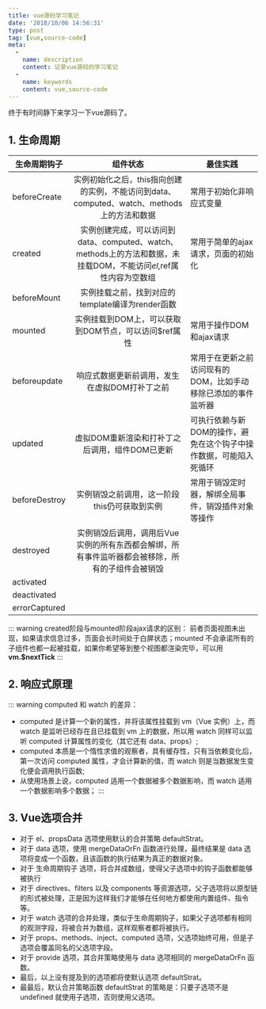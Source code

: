 ```yaml
---
title: vue源码学习笔记
date: '2018/10/06 14:56:31'
type: post
tag: [vue,source-code]
meta:
  -
    name: description
    content: 记录vue源码的学习笔记
  -
    name: keywords
    content: vue,source-code
---
```

终于有时间静下来学习一下vue源码了。
<!-- more -->

## 1. 生命周期
| 生命周期钩子        | 组件状态       | 最佳实践        |
| ------------- |:-------------:| -----|
| beforeCreate | 实例初始化之后，this指向创建的实例，不能访问到data、computed、watch、methods上的方法和数据 | 常用于初始化非响应式变量 |
| created | 实例创建完成，可以访问到data、computed、watch、methods上的方法和数据，未挂载DOM，不能访问$el,$ref属性内容为空数组 | 常用于简单的ajax请求，页面的初始化 |
| beforeMount | 实例挂载之前，找到对应的template编译为render函数 |  |
| mounted | 实例挂载到DOM上，可以获取到DOM节点，可以访问$ref属性 | 常用于操作DOM和ajax请求 |
| beforeupdate | 响应式数据更新前调用，发生在虚拟DOM打补丁之前 | 常用于在更新之前访问现有的DOM，比如手动移除已添加的事件监听器 |
| updated | 虚拟DOM重新渲染和打补丁之后调用，组件DOM已更新 | 可执行依赖与新DOM的操作，避免在这个钩子中操作数据，可能陷入死循环 |
| beforeDestroy | 实例销毁之前调用，这一阶段this仍可获取到实例 | 常用于销毁定时器，解绑全局事件，销毁插件对象等操作 |
| destroyed | 实例销毁后调用，调用后Vue实例的所有东西都会解绑，所有事件监听器都会被移除，所有的子组件会被销毁 |  |
| activated |  |  |
| deactivated |  |  |
| errorCaptured |  |  |

::: warning created阶段与mounted阶段ajax请求的区别：
前者页面视图未出现，如果请求信息过多，页面会长时间处于白屏状态；mounted 不会承诺所有的子组件也都一起被挂载，如果你希望等到整个视图都渲染完毕，可以用 **vm.$nextTick**
:::
## 2. 响应式原理
:::  warning computed 和 watch 的差异：
* computed 是计算一个新的属性，并将该属性挂载到 vm（Vue 实例）上，而 watch 是监听已经存在且已挂载到 vm 上的数据，所以用 watch 同样可以监听 computed 计算属性的变化（其它还有 data、props）;
* computed 本质是一个惰性求值的观察者，具有缓存性，只有当依赖变化后，第一次访问 computed 属性，才会计算新的值，而 watch 则是当数据发生变化便会调用执行函数;
* 从使用场景上说，computed 适用一个数据被多个数据影响，而 watch 适用一个数据影响多个数据；
:::

## 3. Vue选项合并
* 对于 el、propsData 选项使用默认的合并策略 defaultStrat。
* 对于 data 选项，使用 mergeDataOrFn 函数进行处理，最终结果是 data 选项将变成一个函数，且该函数的执行结果为真正的数据对象。
* 对于 生命周期钩子 选项，将合并成数组，使得父子选项中的钩子函数都能够被执行
* 对于 directives、filters 以及 components 等资源选项，父子选项将以原型链的形式被处理，正是因为这样我们才能够在任何地方都使用内置组件、指令等。
* 对于 watch 选项的合并处理，类似于生命周期钩子，如果父子选项都有相同的观测字段，将被合并为数组，这样观察者都将被执行。
* 对于 props、methods、inject、computed 选项，父选项始终可用，但是子选项会覆盖同名的父选项字段。
* 对于 provide 选项，其合并策略使用与 data 选项相同的 mergeDataOrFn 函数。
* 最后，以上没有提及到的选项都将使默认选项 defaultStrat。
* 最最后，默认合并策略函数 defaultStrat 的策略是：只要子选项不是 undefined 就使用子选项，否则使用父选项。